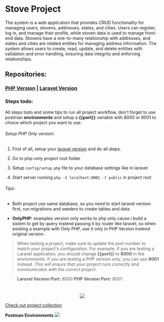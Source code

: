 # Stove Project

The system is a web application that provides CRUD functionality for managing users, stovens, addresses, states, and cities. Users can register, log in, and manage their profile, while stoven data is used to manage front-end data. Stovens have a one-to-many relationship with addresses, and states and cities are related entities for managing address information. The system allows users to create, read, update, and delete entities with validation and error handling, ensuring data integrity and enforcing relationships.

## Repositories: 

### [PHP Version](https://github.com/wladiveras/php-version) | [Laravel Version](https://github.com/wladiveras/laravel-version)

### **Steps todo:**

All steps todo and some tips to run all project workflow, don't forget to use postman **environments** and setup a **{{port}}** variable with 8000 or 8001 to choice which project you want to use.



###### Setup PHP Only version:

1.  First of all, setup your [laravel version](https://github.com/wladiveras/laravel-version) and do all steps.

2.  Go to php-only project root folder
    
3.  Setup `config/setup.php` file to your database settings like in laravel
    
4.  Start server running `php -S localhost:8001 -t public` in project root
    

###### Tips:

-   Both project use same database, so you need to start laravel version first, run migrations and seeders to create tables and data.
    
-   **OnlyPHP:** examples version only works to php only cause i build a sistem to get by query instend passing it by router like laravel, so when existing a example with Only PHP, use it only in PHP Version instend original version.
    

> When testing a project, make sure to update the port number to match your project's configuration. For example, if you are testing a Laravel application, you should change **{{port}}** to **8000** in the environments. If you are testing a PHP version only, you can use **8001** instead. _This will ensure that your project runs correctly and communicates with the correct project._

> **Laravel Version Port:** 8000 
> **PHP Version Port:** 8001

#

<p align="center">
<img src="https://imgs.search.brave.com/C1slrIwN6UmQAxuz63nThULuiRDW3H_gT5t3FpDfcew/rs:fit:860:0:0/g:ce/aHR0cHM6Ly91cGxv/YWQud2lraW1lZGlh/Lm9yZy93aWtpcGVk/aWEvY29tbW9ucy9j/L2MyL1Bvc3RtYW5f/KHNvZnR3YXJlKS5w/bmc"/>


<a  href="https://www.postman.com/wladiveras/workspace/portal/collection/10368732-f2ff3dc8-7246-496f-b132-1ecfb508cffe?action=share&creator=10368732&active-environment=10368732-8517dacc-80ac-45ae-b0fa-c7ecb4c1f772">Check out project collection</a>

<b>Postman Environments</b>
<img src="https://content.pstmn.io/b0d410f1-610d-45c8-af1d-076dfd4be910/aW1hZ2UucG5n" />
</div>
